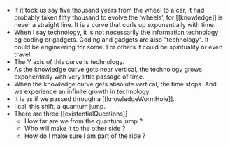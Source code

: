 - If it took us say five thousand years from the wheel to a car, it had probably taken fifty thousand to evolve the ‘wheels’, for [[knowledge]] is never a straight line. It is a curve that curls up exponentially with time.
- When I say technology, it is not necessarily the information technology eg coding or gadgets. Coding and gadgets are also "technology". It could be engineering for some. For others it could be spirituality or even travel.
- The Y axis of this curve is technology.
- As the knowledge curve gets near vertical, the technology grows exponentially with very little passage of time.
- When the knowledge curve gets absolute vertical, the time stops. And we experience an infinite growth in technology.
- It is as if we passed through a [[knowledgeWormHole]].
- I call this shift, a quantum jump.
- There are three [[existentialQuestions]]
	- How far are we from the quantum jump ?
	- Who will make it to the other side ?
	- How do I make sure I am part of the ride ?